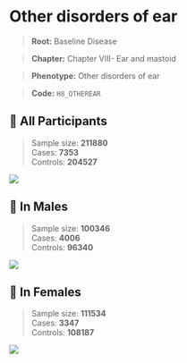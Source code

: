 # Other disorders of ear

> **Root:** Baseline Disease  

> **Chapter:** Chapter VIII- Ear and mastoid  

> **Phenotype:** Other disorders of ear  

> **Code:** `H8_OTHEREAR`

## 🧪 All Participants  
> Sample size: **211880**  
> Cases: **7353**  
> Controls: **204527**
<img src="/Disease/Figures/ALL/Incidence/H8_OTHEREAR.png"/>
<CsvTable src="/Disease/Data/ALL/Incidence/COX_H8_OTHEREAR.csv" label="🔍 View full results" />

## 👨 In Males  
> Sample size: **100346**  
> Cases: **4006**  
> Controls: **96340**
<img src="/Disease/Figures/Male/Incidence/H8_OTHEREAR.png"/>
<CsvTable src="/Disease/Data/Male/Incidence/COX_H8_OTHEREAR.csv" label="🔍 View full results" />

## 👩 In Females  
> Sample size: **111534**  
> Cases: **3347**  
> Controls: **108187**
<img src="/Disease/Figures/Female/Incidence/H8_OTHEREAR.png"/>
<CsvTable src="/Disease/Data/Female/Incidence/COX_H8_OTHEREAR.csv" label="🔍 View full results" />
